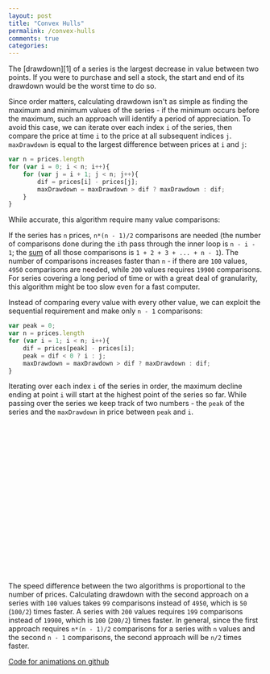```yaml
---
layout: post
title: "Convex Hulls"
permalink: /convex-hulls
comments: true
categories: 
---
```


<link rel="stylesheet" type="text/css" href="/javascripts/posts/convexHull/style.css">

The [drawdown][1] of a series is the largest decrease in value between two points. If you were to purchase and sell a stock, the start and end of its drawdown would be the worst time to do so. 

<div id='naive' style='width: 100%'></div>

Since order matters, calculating drawdown isn't as simple as finding the maximum and minimum values of the series - if the minimum occurs before the maximum, such an approach will identify a period of appreciation. To avoid this case, we can iterate over each index <span class='i-text'>`i`</span> of the series, then compare the price at time <span class='i-text'>`i`</span> to the price at all subsequent indices <span class='j-text'>`j`</span>. <span class='maxDrawdown-text'>`maxDrawdown`</span> is equal to the largest difference between prices at <span class='i-text'>`i`</span> and <span class='j-text'>`j`</span>:

```javascript
var n = prices.length
for (var i = 0; i < n; i++){
    for (var j = i + 1; j < n; j++){
        dif = prices[i] - prices[j];
        maxDrawdown = maxDrawdown > dif ? maxDrawdown : dif; 
    }
}
```


<div id='nlogn' style='width: 100%'></div>

While accurate, this algorithm require many value comparisons:

<div id='hn' style='width: 100%'></div>

If the series has <span class='n-text'>`n`</span> prices, `n*(n - 1)/2` comparisons are needed (the number of comparisons done during the <span class='i-text'>`i`</span>th pass through the inner loop is `n - i - 1`; the [sum](http://en.wikipedia.org/wiki/Triangular_number) of all those comparisons is `1 + 2 + 3 + ... + n - 1`). The number of comparisons increases faster than `n` - if there are `100` values, `4950` comparisons are needed, while `200` values requires `19900` comparisons. For series covering a long period of time or with a great deal of granularity, this algorithm might be too slow even for a fast computer.

Instead of comparing every value with every other value, we can exploit the sequential requirement and make only `n - 1` comparisons: 

```javascript
var peak = 0;
var n = prices.length
for (var i = 1; i < n; i++){
    dif = prices[peak] - prices[i];
    peak = dif < 0 ? i : j; 
    maxDrawdown = maxDrawdown > dif ? maxDrawdown : dif; 
}
```

Iterating over each index <span class='i-text'>`i`</span> of the series in order, the maximum decline ending at point <span class='i-text'>`i`</span> will start at the highest point of the series so far. While passing over the series we keep track of two numbers - the <span class='peak-text'>`peak`</span> of the series and the <span class='maxDrawdown-text'>`maxDrawdown`</span> in price between <span class='peak-text'>`peak`</span> and <span class='i-text'>`i`</span>. 

<div id='oN' style='width: 100%; height: 300px'></div>

The speed difference between the two algorithms is proportional to the number of prices. Calculating drawdown with the second approach on a series with `100` values takes `99` comparisons instead of `4950`, which is `50` (`100/2`) times faster. A series with `200` values requires `199` comparisons instead of `19900`, which is `100` (`200/2`) times faster. In general, since the first approach requires `n*(n - 1)/2` comparisons for a series with <span class='n-text'>`n`</span> values and the second `n - 1` comparisons, the second approach will be `n/2` times faster.

[Code for animations on github](https://github.com/1wheel/roadtolarissa/tree/master/source/javascripts/posts/convexHull)




<script src="/javascripts/libs/d3-3.5.2.js" type="text/javascript"></script>
<script src="/javascripts/libs/lodash.js" type="text/javascript"></script>
<script src="/javascripts/posts/negBarTransition/lib.js" type="text/javascript"></script>
<script src="/javascripts/posts/convexHull/shared.js" type="text/javascript"></script>
<script src="/javascripts/posts/convexHull/naive.js" type="text/javascript"></script>
<script src="/javascripts/posts/convexHull/nlogn.js" type="text/javascript"></script>
<script src="/javascripts/posts/convexHull/hn.js" type="text/javascript"></script>
